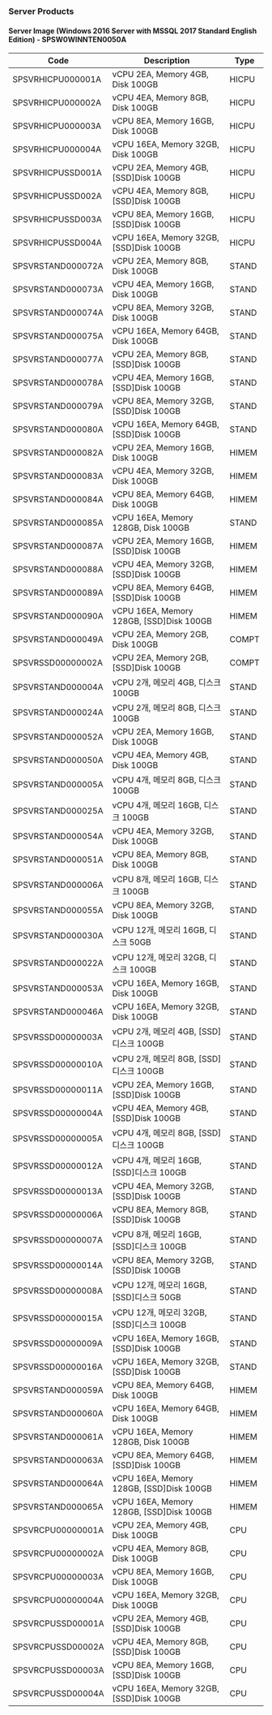### Server Products
#### Server Image (Windows 2016 Server with MSSQL 2017 Standard English Edition) - SPSW0WINNTEN0050A

Code | Description | Type
-- | -- | --
SPSVRHICPU000001A | vCPU 2EA, Memory 4GB, Disk 100GB | HICPU
SPSVRHICPU000002A | vCPU 4EA, Memory 8GB, Disk 100GB | HICPU
SPSVRHICPU000003A | vCPU 8EA, Memory 16GB, Disk 100GB | HICPU
SPSVRHICPU000004A | vCPU 16EA, Memory 32GB, Disk 100GB | HICPU
SPSVRHICPUSSD001A | vCPU 2EA, Memory 4GB, [SSD]Disk 100GB | HICPU
SPSVRHICPUSSD002A | vCPU 4EA, Memory 8GB, [SSD]Disk 100GB | HICPU
SPSVRHICPUSSD003A | vCPU 8EA, Memory 16GB, [SSD]Disk 100GB | HICPU
SPSVRHICPUSSD004A | vCPU 16EA, Memory 32GB, [SSD]Disk 100GB | HICPU
SPSVRSTAND000072A | vCPU 2EA, Memory 8GB, Disk 100GB | STAND
SPSVRSTAND000073A | vCPU 4EA, Memory 16GB, Disk 100GB | STAND
SPSVRSTAND000074A | vCPU 8EA, Memory 32GB, Disk 100GB | STAND
SPSVRSTAND000075A | vCPU 16EA, Memory 64GB, Disk 100GB | STAND
SPSVRSTAND000077A | vCPU 2EA, Memory 8GB, [SSD]Disk 100GB | STAND
SPSVRSTAND000078A | vCPU 4EA, Memory 16GB, [SSD]Disk 100GB | STAND
SPSVRSTAND000079A | vCPU 8EA, Memory 32GB, [SSD]Disk 100GB | STAND
SPSVRSTAND000080A | vCPU 16EA, Memory 64GB, [SSD]Disk 100GB | STAND
SPSVRSTAND000082A | vCPU 2EA, Memory 16GB, Disk 100GB | HIMEM
SPSVRSTAND000083A | vCPU 4EA, Memory 32GB, Disk 100GB | HIMEM
SPSVRSTAND000084A | vCPU 8EA, Memory 64GB, Disk 100GB | HIMEM
SPSVRSTAND000085A | vCPU 16EA, Memory 128GB, Disk 100GB | STAND
SPSVRSTAND000087A | vCPU 2EA, Memory 16GB, [SSD]Disk 100GB | HIMEM
SPSVRSTAND000088A | vCPU 4EA, Memory 32GB, [SSD]Disk 100GB | HIMEM
SPSVRSTAND000089A | vCPU 8EA, Memory 64GB, [SSD]Disk 100GB | HIMEM
SPSVRSTAND000090A | vCPU 16EA, Memory 128GB, [SSD]Disk 100GB | HIMEM
SPSVRSTAND000049A | vCPU 2EA, Memory 2GB, Disk 100GB | COMPT
SPSVRSSD00000002A | vCPU 2EA, Memory 2GB, [SSD]Disk 100GB | COMPT
SPSVRSTAND000004A | vCPU 2개, 메모리 4GB, 디스크 100GB | STAND
SPSVRSTAND000024A | vCPU 2개, 메모리 8GB, 디스크 100GB | STAND
SPSVRSTAND000052A | vCPU 2EA, Memory 16GB, Disk 100GB | STAND
SPSVRSTAND000050A | vCPU 4EA, Memory 4GB, Disk 100GB | STAND
SPSVRSTAND000005A | vCPU 4개, 메모리 8GB, 디스크 100GB | STAND
SPSVRSTAND000025A | vCPU 4개, 메모리 16GB, 디스크 100GB | STAND
SPSVRSTAND000054A | vCPU 4EA, Memory 32GB, Disk 100GB | STAND
SPSVRSTAND000051A | vCPU 8EA, Memory 8GB, Disk 100GB | STAND
SPSVRSTAND000006A | vCPU 8개, 메모리 16GB, 디스크 100GB | STAND
SPSVRSTAND000055A | vCPU 8EA, Memory 32GB, Disk 100GB | STAND
SPSVRSTAND000030A | vCPU 12개, 메모리 16GB, 디스크 50GB | STAND
SPSVRSTAND000022A | vCPU 12개, 메모리 32GB, 디스크 100GB | STAND
SPSVRSTAND000053A | vCPU 16EA, Memory 16GB, Disk 100GB | STAND
SPSVRSTAND000046A | vCPU 16EA, Memory 32GB, Disk 100GB | STAND
SPSVRSSD00000003A | vCPU 2개, 메모리 4GB, [SSD]디스크 100GB | STAND
SPSVRSSD00000010A | vCPU 2개, 메모리 8GB, [SSD]디스크 100GB | STAND
SPSVRSSD00000011A | vCPU 2EA, Memory 16GB, [SSD]Disk 100GB | STAND
SPSVRSSD00000004A | vCPU 4EA, Memory 4GB, [SSD]Disk 100GB | STAND
SPSVRSSD00000005A | vCPU 4개, 메모리 8GB, [SSD]디스크 100GB | STAND
SPSVRSSD00000012A | vCPU 4개, 메모리 16GB, [SSD]디스크 100GB | STAND
SPSVRSSD00000013A | vCPU 4EA, Memory 32GB, [SSD]Disk 100GB | STAND
SPSVRSSD00000006A | vCPU 8EA, Memory 8GB, [SSD]Disk 100GB | STAND
SPSVRSSD00000007A | vCPU 8개, 메모리 16GB, [SSD]디스크 100GB | STAND
SPSVRSSD00000014A | vCPU 8EA, Memory 32GB, [SSD]Disk 100GB | STAND
SPSVRSSD00000008A | vCPU 12개, 메모리 16GB, [SSD]디스크 50GB | STAND
SPSVRSSD00000015A | vCPU 12개, 메모리 32GB, [SSD]디스크 100GB | STAND
SPSVRSSD00000009A | vCPU 16EA, Memory 16GB, [SSD]Disk 100GB | STAND
SPSVRSSD00000016A | vCPU 16EA, Memory 32GB, [SSD]Disk 100GB | STAND
SPSVRSTAND000059A | vCPU 8EA, Memory 64GB, Disk 100GB | HIMEM
SPSVRSTAND000060A | vCPU 16EA, Memory 64GB, Disk 100GB | HIMEM
SPSVRSTAND000061A | vCPU 16EA, Memory 128GB, Disk 100GB | HIMEM
SPSVRSTAND000063A | vCPU 8EA, Memory 64GB, [SSD]Disk 100GB | HIMEM
SPSVRSTAND000064A | vCPU 16EA, Memory 128GB, [SSD]Disk 100GB | HIMEM
SPSVRSTAND000065A | vCPU 16EA, Memory 128GB, [SSD]Disk 100GB | HIMEM
SPSVRCPU00000001A | vCPU 2EA, Memory 4GB, Disk 100GB | CPU
SPSVRCPU00000002A | vCPU 4EA, Memory 8GB, Disk 100GB | CPU
SPSVRCPU00000003A | vCPU 8EA, Memory 16GB, Disk 100GB | CPU
SPSVRCPU00000004A | vCPU 16EA, Memory 32GB, Disk 100GB | CPU
SPSVRCPUSSD00001A | vCPU 2EA, Memory 4GB, [SSD]Disk 100GB | CPU
SPSVRCPUSSD00002A | vCPU 4EA, Memory 8GB, [SSD]Disk 100GB | CPU
SPSVRCPUSSD00003A | vCPU 8EA, Memory 16GB, [SSD]Disk 100GB | CPU
SPSVRCPUSSD00004A | vCPU 16EA, Memory 32GB, [SSD]Disk 100GB | CPU
